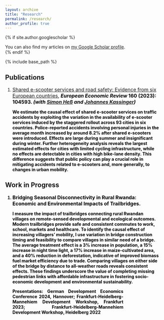 ```yaml
---
layout: archive
title: "Research"
permalink: /research/
author_profile: true
---
```


{% if site.author.googlescholar %}
  <div class="wordwrap">You can also find my articles on <a href="{{site.author.googlescholar}}">my Google Scholar profile</a>.</div>
{% endif %}

{% include base_path %}


## Publications

1. <span style="color:Black; font-size: 16px;"> <a href="https://www.sciencedirect.com/science/article/pii/S0014292123002210">Shared e-scooter services and road safety: Evidence from six European countries</a>, <b>*European Economic Review* 160 (2023): 104593. *(with [Simon Heß](https://hesss.org/) and [Johannes Kassinger](https://www.johanneskasinger.com/))*   </span> <br>

	
	<p style="color:Black; font-size: 14px;"> We estimate the causal effect of shared e-scooter services on traffic accidents by exploiting the variation in the availability of e-scooter services induced by the staggered rollout across 93 cities in six countries. Police-reported accidents involving personal injuries in the average month increased by around 8.2% after shared e-scooters were introduced. Effects are large during summer and insignificant during winter. Further heterogeneity analysis reveals the largest estimated effects for cities with limited cycling infrastructure, while no effects are detectable in cities with high bike-lane density. This difference suggests that public policy can play a crucial role in mitigating accidents related to e-scooters and, more generally, to changes in urban mobility. </p> 

## Work in Progress
	
1. <span style="color:Black; font-size: 16px;"> Bridging Seasonal Disconnectivity in Rural Rwanda: Economic and Environmental Impacts of Trailbridges. </span> <br>

	<p style="color:Black; font-size: 14px;"> I measure the impact of trailbridges connecting rural Rwandan villages on remote-sensed developmental and ecological outcomes. Modern trailbridges provide safe and consistent commutes to work, school, markets and healthcare. To identify the causal effect of increasing villagers’ mobility, I use variation in bridge construction timing and feasibility to compare villages in similar need of a bridge. The average treatment effect is a 3% increase in population, a 15% increase in night time light, a 17% increase in maize-cultivated area, and a 40% reduction in deforestation, indicative of improved biomass fuel market efficiency due to trade. Comparing villages on either side of the bridge by distance to all-weather roads reveals consistent effects. These findings underscore the value of completing missing pedestrian links with affordable infrastructure in fostering socio-economic development and environmental sustainability. </p> 
	
	<span style="color:Black; text-align: justify; font-size: 14px; display: inline-block; width: 75%;"> <b>Presentations:</b> German Development Economics Conference 2024, Hannover; Frankfurt-Heidelberg-Mannehiem Development Workshop, Frankfurt 2023;  Frankfurt-Heidelberg-Mannehiem Development Workshop, Heidelberg 2022 </span> <br>
